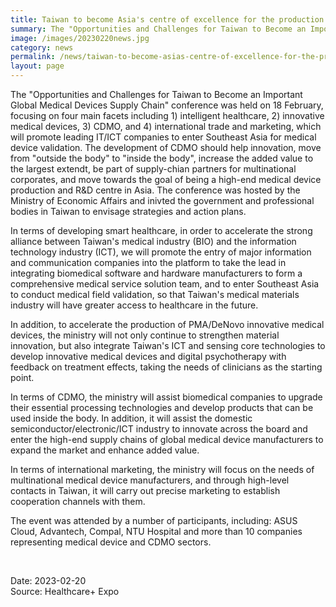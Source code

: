 ```yaml
---
title: Taiwan to become Asia's centre of excellence for the production and development of advanced medical devices
summary: The "Opportunities and Challenges for Taiwan to Become an Important Global Medical Devices Supply Chain" conference was held on 18 February
image: /images/20230220news.jpg
category: news
permalink: /news/taiwan-to-become-asias-centre-of-excellence-for-the-production-and-development-of-advanced-medical-devices/
layout: page
---
```


The "Opportunities and Challenges for Taiwan to Become an Important Global Medical Devices Supply Chain" conference was held on 18 February, focusing on four main facets including 1) intelligent healthcare, 2) innovative medical devices, 3) CDMO, and 4) international trade and marketing, which will promote leading IT/ICT companies to enter Southeast Asia for medical device validation. The development of CDMO should help innovation, move from "outside the body" to "inside the body", increase the added value to the largest extendt, be part of supply-chian partners for multinational corporates, and move towards the goal of being a high-end medical device production and R&D centre in Asia. The conference was hosted by the Ministry of Economic Affairs and inivted the government and professional bodies in Taiwan to envisage strategies and action plans.

In terms of developing smart healthcare, in order to accelerate the strong alliance between Taiwan's medical industry (BIO) and the information technology industry (ICT), we will promote the entry of major information and communication companies into the platform to take the lead in integrating biomedical software and hardware manufacturers to form a comprehensive medical service solution team, and to enter Southeast Asia to conduct medical field validation, so that Taiwan's medical materials industry will have greater access to healthcare in the future.

In addition, to accelerate the production of PMA/DeNovo innovative medical devices, the ministry will not only continue to strengthen material innovation, but also integrate Taiwan's ICT and sensing core technologies to develop innovative medical devices and digital psychotherapy with feedback on treatment effects, taking the needs of clinicians as the starting point.

In terms of CDMO, the ministry will assist biomedical companies to upgrade their essential processing technologies and develop products that can be used inside the body. In addition, it will assist the domestic semiconductor/electronic/ICT industry to innovate across the board and enter the high-end supply chains of global medical device manufacturers to expand the market and enhance added value.

In terms of international marketing, the ministry will focus on the needs of multinational medical device manufacturers, and through high-level contacts in Taiwan, it will carry out precise marketing to establish cooperation channels with them.

The event was attended by a number of participants, including: ASUS Cloud, Advantech, Compal, NTU Hospital and more than 10 companies representing medical device and CDMO sectors.

<br/>

Date: 2023-02-20
<br/>
Source: Healthcare+ Expo
